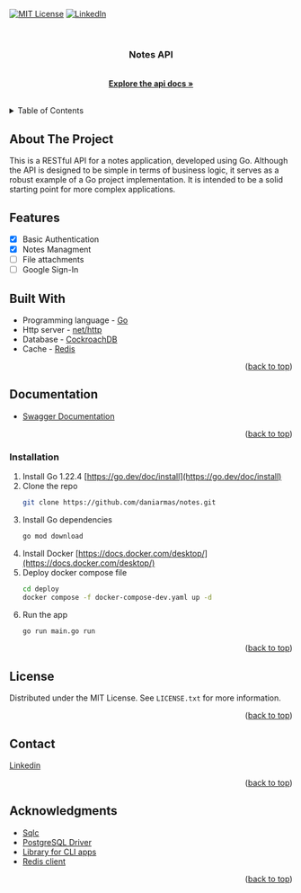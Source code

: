 <a id="readme-top"></a>

[![MIT License][license-shield]][license-url]
[![LinkedIn][linkedin-shield]][linkedin-url]



<!-- PROJECT LOGO -->
<br />
<div align="center">
  <h3 align="center">Notes API</h3>
  <p align="center">
    <br />
    <a href="https://api.notes.daniel-enrique.com/doc"><strong>Explore the api docs »</strong></a>
    <br />
    <br />
  </p>
</div>



<!-- TABLE OF CONTENTS -->
<details>
  <summary>Table of Contents</summary>
  <ol>
    <li>
      <a href="#about-the-project">About The Project</a>
      <ul>
        <li><a href="#built-with">Built With</a></li>
      </ul>
    </li>
    <li><a href="#features">Features</a></li>
    <li>
      <a href="#documentation">Documentation</a>
    </li>
    <li><a href="#installation">Installation</a></li>
    <li><a href="#license">License</a></li>
    <li><a href="#contact">Contact</a></li>
    <li><a href="#acknowledgments">Acknowledgments</a></li>
  </ol>
</details>



<!-- ABOUT THE PROJECT -->
## About The Project

This is a RESTful API for a notes application, developed using Go. Although the API is designed to be simple in terms of business logic, it serves as a robust example of a Go project implementation. It is intended to be a solid starting point for more complex applications.

## Features

- [x] Basic Authentication
- [x] Notes Managment
- [ ] File attachments
- [ ] Google Sign-In

## Built With



* Programming language - [Go](https://go.dev)
* Http server - [net/http](https://pkg.go.dev/net/http)
* Database - [CockroachDB](https://www.cockroachlabs.com/docs/stable/)
* Cache - [Redis](https://redis.io/)

<p align="right">(<a href="#readme-top">back to top</a>)</p>


## Documentation

* [Swagger Documentation](https://api.notes.daniel-enrique.com/doc) 


<p align="right">(<a href="#readme-top">back to top</a>)</p>


<!-- INSTALLATION -->
### Installation

1. Install Go 1.22.4 [https://go.dev/doc/install](https://go.dev/doc/install)
2. Clone the repo
   ```sh
   git clone https://github.com/daniarmas/notes.git
   ```
3. Install Go dependencies
   ```sh
   go mod download
   ```
4. Install Docker [https://docs.docker.com/desktop/](https://docs.docker.com/desktop/)
5. Deploy docker compose file
   ```sh
   cd deploy
   docker compose -f docker-compose-dev.yaml up -d
   ```
6. Run the app
   ```sh
   go run main.go run
   ```

<p align="right">(<a href="#readme-top">back to top</a>)</p>

<!-- # Entity Relationship Diagram
![Entity Relationship Diagram](assets/erd.png) -->


<!-- LICENSE -->
## License

Distributed under the MIT License. See `LICENSE.txt` for more information.

<p align="right">(<a href="#readme-top">back to top</a>)</p>



<!-- CONTACT -->
## Contact

[Linkedin]([Linkedin](https://www.linkedin.com/in/d3v06/))

<p align="right">(<a href="#readme-top">back to top</a>)</p>



<!-- ACKNOWLEDGMENTS -->
## Acknowledgments

* [Sqlc](https://docs.sqlc.dev/en/latest/#)
* [PostgreSQL Driver](https://github.com/jackc/pgx)
* [Library for CLI apps](https://github.com/spf13/cobra)
* [Redis client](https://github.com/redis/go-redis/)

<p align="right">(<a href="#readme-top">back to top</a>)</p>



<!-- MARKDOWN LINKS & IMAGES -->
<!-- https://www.markdownguide.org/basic-syntax/#reference-style-links -->
[license-shield]: https://img.shields.io/github/license/othneildrew/Best-README-Template.svg?style=for-the-badge
[license-url]: https://github.com/daniarmas/notes/blob/main/LICENSE
[linkedin-shield]: https://img.shields.io/badge/LinkedIn-0077B5?style=for-the-badge&logo=linkedin&logoColor=white
[linkedin-url]: https://www.linkedin.com/in/d3v06/

[Go.dev]: https://img.shields.io/badge/Go-00ADD8?style=for-the-badge&logo=go&logoColor=white
[Go-url]: https://go.dev/
[Redis.io]: https://img.shields.io/badge/redis-%23DD0031.svg?&style=for-the-badge&logo=redis&logoColor=white
[Redis-url]: https://redis.io/
[Cockroachlabs.com]: https://img.shields.io/badge/Cockroach%20Labs-6933FF?style=for-the-badge&logo=Cockroach%20Labs&logoColor=white
[Cockroachlabs-url]: https://www.cockroachlabs.com/
